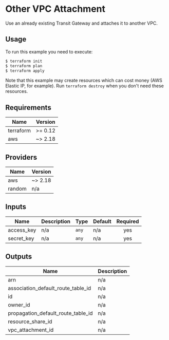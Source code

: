 # Other VPC Attachment

Use an already existing Transit Gateway and attaches it to another VPC.

## Usage

To run this example you need to execute:

```bash
$ terraform init
$ terraform plan
$ terraform apply
```

Note that this example may create resources which can cost money (AWS Elastic IP, for example). Run `terraform destroy` when you don't need these resources.

<!-- BEGINNING OF PRE-COMMIT-TERRAFORM DOCS HOOK -->
## Requirements

| Name | Version |
|------|---------|
| terraform | >= 0.12 |
| aws | ~> 2.18 |

## Providers

| Name | Version |
|------|---------|
| aws | ~> 2.18 |
| random | n/a |

## Inputs

| Name | Description | Type | Default | Required |
|------|-------------|------|---------|:--------:|
| access\_key | n/a | `any` | n/a | yes |
| secret\_key | n/a | `any` | n/a | yes |

## Outputs

| Name | Description |
|------|-------------|
| arn | n/a |
| association\_default\_route\_table\_id | n/a |
| id | n/a |
| owner\_id | n/a |
| propagation\_default\_route\_table\_id | n/a |
| resource\_share\_id | n/a |
| vpc\_attachment\_id | n/a |

<!-- END OF PRE-COMMIT-TERRAFORM DOCS HOOK -->
